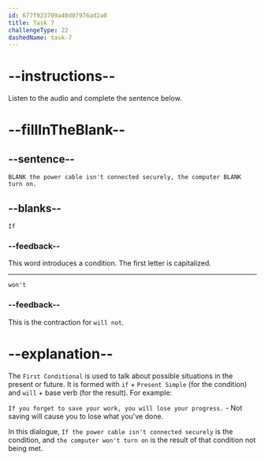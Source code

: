 ```yaml
---
id: 677f923709a40d07976ad2a0
title: Task 7
challengeType: 22
dashedName: task-7
---
```


<!-- (audio) Mark: If the power cable isn't connected securely, the computer won't turn on. -->

# --instructions--

Listen to the audio and complete the sentence below.

# --fillInTheBlank--

## --sentence--

`BLANK the power cable isn't connected securely, the computer BLANK turn on.`

## --blanks--

`If`

### --feedback--

This word introduces a condition. The first letter is capitalized.

---

`won't`

### --feedback--

This is the contraction for `will not`.

# --explanation--

The `First Conditional` is used to talk about possible situations in the present or future. It is formed with `if` + `Present Simple` (for the condition) and `will` + base verb (for the result). For example:

`If you forget to save your work, you will lose your progress.` - Not saving will cause you to lose what you've done.

In this dialogue, `If the power cable isn't connected securely` is the condition, and `the computer won't turn on` is the result of that condition not being met.
